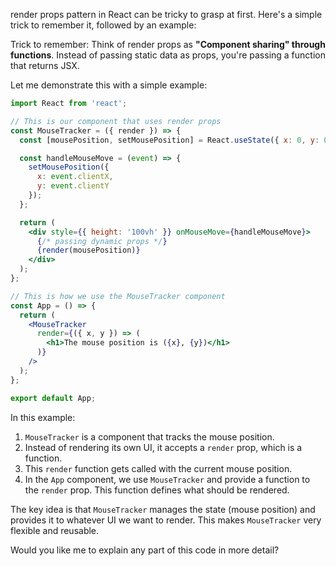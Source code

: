 render props pattern in React can be tricky to grasp at first. Here's a simple trick to remember it, followed by an example:

Trick to remember:
Think of render props as **"Component sharing" through functions**. Instead of passing static data as props, you're passing a function that returns JSX.

Let me demonstrate this with a simple example:



```jsx
import React from 'react';

// This is our component that uses render props
const MouseTracker = ({ render }) => {
  const [mousePosition, setMousePosition] = React.useState({ x: 0, y: 0 });

  const handleMouseMove = (event) => {
    setMousePosition({
      x: event.clientX,
      y: event.clientY
    });
  };

  return (
    <div style={{ height: '100vh' }} onMouseMove={handleMouseMove}>
      {/* passing dynamic props */}
      {render(mousePosition)}
    </div>
  );
};

// This is how we use the MouseTracker component
const App = () => {
  return (
    <MouseTracker
      render={({ x, y }) => (
        <h1>The mouse position is ({x}, {y})</h1>
      )}
    />
  );
};

export default App;

```

In this example:

1. `MouseTracker` is a component that tracks the mouse position.
2. Instead of rendering its own UI, it accepts a `render` prop, which is a function.
3. This `render` function gets called with the current mouse position.
4. In the `App` component, we use `MouseTracker` and provide a function to the `render` prop. This function defines what should be rendered.

The key idea is that `MouseTracker` manages the state (mouse position) and provides it to whatever UI we want to render. This makes `MouseTracker` very flexible and reusable.

Would you like me to explain any part of this code in more detail?